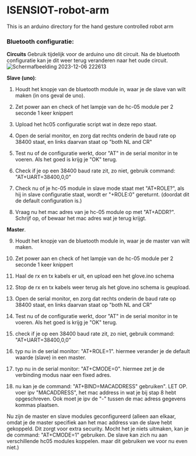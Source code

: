 # ISENSIOT-robot-arm



 This is an arduino directory for the hand gesture controlled robot arm


 ### Bluetooth configuratie:
 **Circuits**
 Gebruik tijdelijk voor de arduino uno dit circuit. 
 Na de bluetooth configuratie kan je dit weer terug veranderen naar het oude circuit.
![Schermafbeelding 2023-12-06 222613](https://github.com/stijnpotters1/ISENSIOT/assets/93516547/8198d485-c88b-475e-8183-aa937c45808f)


 **Slave (uno)**:

 1. Houdt het knopje van de bluetooth module in, waar je de slave van wilt maken (in ons geval de uno).
 2. Zet power aan en check of het lampje van de hc-05 module per 2 seconde 1 keer knippert
 3. Upload het hc05 configuratie script wat in deze repo staat.

 5. Open de serial monitor, en zorg dat rechts onderin de baud rate op 38400 staat, en links daarvan staat op "both NL and CR"

 6. Test nu of de configuratie werkt, door "AT" in de serial monitor in te voeren. Als het goed is krijg je "OK" terug.
 7. Check if je op een 38400 baud rate zit, zo niet, gebruik command: "AT+UART=38400,0,0"

 8. Check nu of je hc-05 module in slave mode staat met "AT+ROLE?", als hij in slave configuratie staat, wordt er "+ROLE:0" gereturnt. (doordat dit de default configuration is.)
 9. Vraag nu het mac adres van je hc-05 module op met "AT+ADDR?". Schrijf op, of bewaar het mac adres wat je terug krijgt.


 **Master**.

 9. Houdt het knopje van de bluetooth module in, waar je de master van wilt maken.
 10. Zet power aan en check of het lampje van de hc-05 module per 2 seconde 1 keer knippert
 11. Haal de rx en tx kabels er uit, en upload een het glove.ino schema
 12. Stop de rx en tx kabels weer terug als het glove.ino schema is geupload.

 13. Open de serial monitor, en zorg dat rechts onderin de baud rate op 38400 staat, en links daarvan staat op "both NL and CR"

 14. Test nu of de configuratie werkt, door "AT" in de serial monitor in te voeren. Als het goed is krijg je "OK" terug.
 15. check if je op een 38400 baud rate zit, zo niet, gebruik command: "AT+UART=38400,0,0"
 16. typ nu in de serial monitor: "AT+ROLE=1". hiermee verander je de default waarde (slave) in een master.
 17. typ nu in de serial monitor: "AT+CMODE=0". hiermee zet je de verbinding modus naar een fixed adres.
 18. nu kan je de command: "AT+BIND=MACADDRESS" gebruiken". LET OP. voer ipv "MACADDRESS", het mac address in wat je bij stap 8 hebt opgeschreven. Ook moet je ipv de "-" tussen de mac adress gegevens kommas plaatsen.

 Nu zijn de master en slave modules geconfigureerd (alleen aan elkaar, omdat je de master specifiek aan het mac address van de slave hebt gekoppeld. Dit zorgt voor extra security. Mocht het je niets uitmaken, kan je de command: "AT+CMODE=1" gebruiken. De slave kan zich nu aan verschillende hc05 modules koppelen. maar dit gebruiken we voor nu even niet.)


